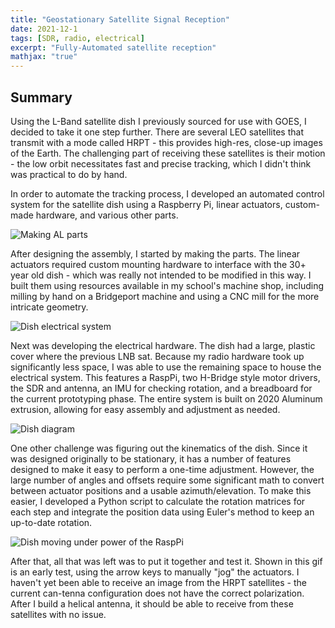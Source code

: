 ```yaml
---
title: "Geostationary Satellite Signal Reception"
date: 2021-12-1
tags: [SDR, radio, electrical]
excerpt: "Fully-Automated satellite reception"
mathjax: "true"
---
```


## Summary
Using the L-Band satellite dish I previously sourced for use with GOES, I decided to take it one step further. There are several LEO satellites that transmit with a mode called HRPT - this provides high-res, close-up images of the Earth. The challenging part of receiving these satellites is their motion - the low orbit necessitates fast and precise tracking, which I didn't think was practical to do by hand. 

In order to automate the tracking process, I developed an automated control system for the satellite dish using a Raspberry Pi, linear actuators, custom-made hardware, and various other parts.  

<img src="{{ site.url }}{{ site.baseurl }}/images/Dish/Mill.jpg" alt="Making AL parts">

After designing the assembly, I started by making the parts. The linear actuators required custom mounting hardware to interface with the 30+ year old dish - which was really not intended to be modified in this way. I built them using resources available in my school's machine shop, including milling by hand on a Bridgeport machine and using a CNC mill for the more intricate geometry. 

<img src="{{ site.url }}{{ site.baseurl }}/images/Dish/DishElecHardware.jpg" alt="Dish electrical system">

Next was developing the electrical hardware. The dish had a large, plastic cover where the previous LNB sat. Because my radio hardware took up significantly less space, I was able to use the remaining space to house the electrical system. This features a RaspPi, two H-Bridge style motor drivers, the SDR and antenna, an IMU for checking rotation, and a breadboard for the current prototyping phase. The entire system is built on 2020 Aluminum extrusion, allowing for easy assembly and adjustment as needed. 

<img src="{{ site.url }}{{ site.baseurl }}/images/Dish/polardiagram.jpg" alt="Dish diagram ">

One other challenge was figuring out the kinematics of the dish. Since it was designed originally to be stationary, it has a number of features designed to make it easy to perform a one-time adjustment. However, the large number of angles and offsets require some significant math to convert between actuator positions and a usable azimuth/elevation. To make this easier, I developed a Python script to calculate the rotation matrices for each step and integrate the position data using Euler's method to keep an up-to-date rotation. 

<img src="{{ site.url }}{{ site.baseurl }}/images/Dish/DishTest1.gif" alt="Dish moving under power of the RaspPi ">

After that, all that was left was to put it together and test it. Shown in this gif is an early test, using the arrow keys to manually "jog" the actuators. I haven't yet been able to receive an image from the HRPT satellites - the current can-tenna configuration does not have the correct polarization. After I build a helical antenna, it should be able to receive from these satellites with no issue.  


